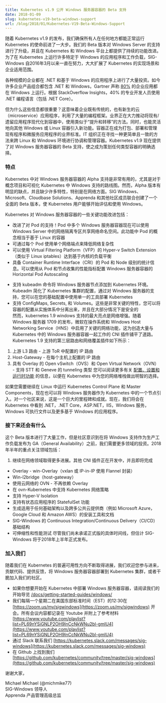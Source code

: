 ```yaml
---
title: Kubernetes v1.9 公开 Windows 服务器容器的 Beta 支持
date: 2018-01-09
slug: kubernetes-v19-beta-windows-support
url: /blog/2018/01/Kubernetes-V19-Beta-Windows-Support
---
```

<!--
---
title: Kubernetes v1.9 releases beta support for Windows Server Containers
date: 2018-01-09
slug: kubernetes-v19-beta-windows-support
url: /blog/2018/01/Kubernetes-V19-Beta-Windows-Support
---
--->

<!--
With the release of Kubernetes v1.9, our mission of ensuring Kubernetes works well everywhere and for everyone takes a great step forward. We’ve advanced support for Windows Server to beta along with continued feature and functional advancements on both the Kubernetes and Windows platforms. SIG-Windows has been working since March of 2016 to open the door for many Windows-specific applications and workloads to run on Kubernetes, significantly expanding the implementation scenarios and the enterprise reach of Kubernetes.  
--->
随着 Kubernetes v1.9 的发布，我们确保所有人在任何地方都能正常运行 Kubernetes 的使命前进了一大步。我们的 Beta 版本对 Windows Server 的支持进行了升级，并且在 Kubernetes 和 Windows 平台上都提供了持续的功能改进。为了在 Kubernetes 上运行许多特定于 Windows 的应用程序和工作负载，SIG-Windows 自2016年3月以来一直在努力，大大扩展了 Kubernetes 的实现场景和企业适用范围。

<!--
Enterprises of all sizes have made significant investments in .NET and Windows based applications. Many enterprise portfolios today contain .NET and Windows, with Gartner claiming that [80%](http://www.gartner.com/document/3446217) of enterprise apps run on Windows. According to StackOverflow Insights, 40% of professional developers use the .NET programming languages (including .NET Core).  
--->
各种规模的企业都在 .NET 和基于 Windows 的应用程序上进行了大量投资。如今许多企业产品组合都包含 .NET 和 Windows，Gartner 声称 [80%](http://www.gartner.com/document/3446217) 的企业应用都在 Windows 上运行。根据 StackOverflow Insights，40% 的专业开发人员使用 .NET 编程语言（包括 .NET Core）。

<!--
But why is all this information important? It means that enterprises have both legacy and new born-in-the-cloud (microservice) applications that utilize a wide array of programming frameworks. There is a big push in the industry to modernize existing/legacy applications to containers, using an approach similar to “lift and shift”. Modernizing existing applications into containers also provides added flexibility for new functionality to be introduced in additional Windows or Linux containers. Containers are becoming the de facto standard for packaging, deploying, and managing both existing and microservice applications. IT organizations are looking for an easier and homogenous way to orchestrate and manage containers across their Linux and Windows environments. Kubernetes v1.9 now offers beta support for Windows Server containers, making it the clear choice for orchestrating containers of any kind.  
--->
但为什么这些信息都很重要？这意味着企业既有传统的，也有新生的云（microservice）应用程序，利用了大量的编程框架。业界正在大力推动将现有/遗留应用程序现代化到容器中，使用类似于“提升和转移”的方法。同时，也能灵活地向其他 Windows 或 Linux 容器引入新功能。容器正在成为打包、部署和管理现有程序和微服务应用程序的业界标准。IT 组织正在寻找一种更简单且一致的方法来跨 Linux 和 Windows 环境进行协调和管理容器。Kubernetes v1.9 现在提供了对 Windows 服务器容器的 Beta 支持，使之成为策划任何类型容器的明确选择。



<!--
### Features
Alpha support for Windows Server containers in Kubernetes was great for proof-of-concept projects and visualizing the road map for support of Windows in Kubernetes. The alpha release had significant drawbacks, however, and lacked many features, especially in networking. SIG-Windows, Microsoft, Cloudbase Solutions, Apprenda, and other community members banded together to create a comprehensive beta release, enabling Kubernetes users to start evaluating and using Windows.  
--->
### 特点
Kubernetes 中对 Windows 服务器容器的 Alpha 支持是非常有用的，尤其是对于概念项目和可视化 Kubernetes 中 Windows 支持的路线图。然而，Alpha 版本有明显的缺点，并且缺少许多特性，特别是在网络方面。SIG Windows、Microsoft、Cloudbase Solutions、Apprenda 和其他社区成员联合创建了一个全面的 Beta 版本，使 Kubernetes 用户能够开始评估和使用 Windows。

<!--
Some key feature improvements for Windows Server containers on Kubernetes include:  

- Improved support for pods! Multiple Windows Server containers in a pod can now share the network namespace using network compartments in Windows Server. This feature brings the concept of a pod to parity with Linux-based containers
- Reduced network complexity by using a single network endpoint per pod
- Kernel-Based load-balancing using the Virtual Filtering Platform (VFP) Hyper-v Switch Extension (analogous to Linux iptables)
- Container Runtime Interface (CRI) pod and node level statistics. Windows Server containers can now be profiled for Horizontal Pod Autoscaling using performance metrics gathered from the pod and the node
--->
Kubernetes 对 Windows 服务器容器的一些关键功能改进包括：

- 改进了对 Pod 的支持！Pod 中多个 Windows 服务器容器现在可以使用 Windows Server 中的网络隔离专区共享网络命名空间。此功能中 Pod 的概念相当于基于 Linux 的容器
- 可通过每个 Pod 使用单个网络端点来降低网络复杂性
- 可以使用 Virtual Filtering Platform（VFP）的 Hyper-v Switch Extension（类似于 Linux iptables）达到基于内核的负载平衡
- 具备 Container Runtime Interface（CRI）的 Pod 和 Node 级别的统计信息。可以使用从 Pod 和节点收集的性能指标配置 Windows 服务器容器的 Horizontal Pod Autoscaling
<!--
- Support for kubeadm commands to add Windows Server nodes to a Kubernetes environment. Kubeadm simplifies the provisioning of a Kubernetes cluster, and with the support for Windows Server, you can use a single tool to deploy Kubernetes in your infrastructure
- Support for ConfigMaps, Secrets, and Volumes. These are key features that allow you to separate, and in some cases secure, the configuration of the containers from the implementation
The crown jewels of Kubernetes 1.9 Windows support, however, are the networking enhancements. With the release of Windows Server 1709, Microsoft has enabled key networking capabilities in the operating system and the Windows Host Networking Service (HNS) that paved the way to produce a number of CNI plugins that work with Windows Server containers in Kubernetes. The Layer-3 routed and network overlay plugins that are supported with Kubernetes 1.9 are listed below:  
--->
- 支持 kubeadm 命令将 Windows 服务器节点添加到 Kubernetes 环境。Kubeadm 简化了 Kubernetes 集群的配置，通过对 Windows 服务器的支持，您可以在您的基础配置中使用单一的工具部署 Kubernetes              
- 支持 ConfigMaps, Secrets, 和 Volumes。这些是非常关键的特性，您可以将容器的配置从实施体系中分离出来，并且在大部分情况下是安全的              
然而，kubernetes 1.9 windows 支持的最大亮点是网络增强。随着 Windows 服务器 1709 的发布，微软在操作系统和 Windows Host Networking Service（HNS）中启用了关键的网络功能，这为创造大量与 Kubernetes 中的 Windows 服务器容器一起工作的 CNI 插件铺平了道路。Kubernetes 1.9 支持的第三层路由和网络覆盖插件如下所示：

<!--
1. Upstream L3 Routing - IP routes configured in upstream ToR
2. Host-Gateway - IP routes configured on each host
3. Open vSwitch (OVS) & Open Virtual Network (OVN) with Overlay - Supports STT and Geneve tunneling types
You can read more about each of their [configuration, setup, and runtime capabilities](/docs/getting-started-guides/windows/) to make an informed selection for your networking stack in Kubernetes.  
--->
1. 上游 L3 路由 - 上游 ToR 中配置的 IP 路由
2. Host-Gateway - 在每个主机上配置的 IP 路由
3. 具有 Overlay 的 Open vSwitch（OVS）和 Open Virtual Network（OVN） - 支持 STT 和 Geneve 的 tunneling 类型
您可以阅读更多有关 [配置、设置和运行时功能](/docs/getting-started-guides/windows/) 的信息，以便在 Kubernetes 中为您的网络堆栈做出明智的选择。

<!--
Even though you have to continue running the Kubernetes Control Plane and Master Components in Linux, you are now able to introduce Windows Server as a Node in Kubernetes. As a community, this is a huge milestone and achievement. We will now start seeing .NET, .NET Core, ASP.NET, IIS, Windows Services, Windows executables and many more windows-based applications in Kubernetes.  
--->
如果您需要继续在 Linux 中运行 Kubernetes Control Plane 和 Master Components，现在也可以将 Windows 服务器作为 Kubernetes 中的一个节点引入。对一个社区来说，这是一个巨大的里程碑和成就。现在，我们将会在 Kubernetes 中看到 .NET，.NET Core，ASP.NET，IIS，Windows 服务，Windows 可执行文件以及更多基于 Windows 的应用程序。

<!--
### What’s coming next
A lot of work went into this beta release, but the community realizes there are more areas of investment needed before we can release Windows support as GA (General Availability) for production workloads. Some keys areas of focus for the first two quarters of 2018 include:  
--->
### 接下来还会有什么
这个 Beta 版本进行了大量工作，但是社区意识到在将 Windows 支持作为生产工作负载发布为 GA（General Availability）之前，我们需要更多领域的投资。2018年半年的重点关注领域包括：

<!--
1. Continue to make progress in the area of networking. Additional CNI plugins are under development and nearing completion
- Overlay - win-overlay (vxlan or IP-in-IP encapsulation using Flannel)&nbsp;
- Win-l2bridge (host-gateway)&nbsp;
- OVN using cloud networking - without overlays
- Support for Kubernetes network policies in ovn-kubernetes
- Support for Hyper-V Isolation
- Support for StatefulSet functionality for stateful applications
- Produce installation artifacts and documentation that work on any infrastructure and across many public cloud providers like Microsoft Azure, Google Cloud, and Amazon AWS
- Continuous Integration/Continuous Delivery (CI/CD) infrastructure for SIG-Windows
- Scalability and Performance testing
Even though we have not committed to a timeline for GA, SIG-Windows estimates a GA release in the first half of 2018.
--->
1. 继续在网络领域取得更多进展。其他 CNI 插件正在开发中，并且即将完成              
- Overlay - win-Overlay（vxlan 或 IP-in-IP 使用 Flannel 封装）
- Win-l2bridge（host-gateway）
- 使用云网络的 OVN - 不再依赖 Overlay
- 在 ovn-Kubernetes 中支持 Kubernetes 网络策略
- 支持 Hyper-V Isolation
- 支持有状态应用程序的 StatefulSet 功能
- 生成适用于任何基础架构以及跨多公共云提供商（例如 Microsoft Azure，Google Cloud 和 Amazon AWS）的安装工具和文档
- SIG-Windows 的 Continuous Integration/Continuous Delivery（CI/CD）基础结构
- 可伸缩性和性能测试
尽管我们尚未承诺正式版的具体时间线，但估计 SIG-Windows 将于2018年上半年正式发布。



<!--
### Get Involved
As we continue to make progress towards General Availability of this feature in Kubernetes, we welcome you to get involved, contribute code, provide feedback, deploy Windows Server containers to your Kubernetes cluster, or simply join our community.  
--->
### 加入我们
随着我们在 Kubernetes 的普遍可用性方向不断取得进展，我们欢迎您参与进来，贡献代码、提供反馈，将 Windows 服务器容器部署到 Kubernetes 集群，或者干脆加入我们的社区。

<!--
- If you want to get started on deploying Windows Server containers in Kubernetes, read our getting started guide at [/docs/getting-started-guides/windows/](/docs/getting-started-guides/windows/)
- We meet every other Tuesday at 12:30 Eastern Standard Time (EST) at [https://zoom.us/my/sigwindows](https://zoom.us/my/sigwindows). All our meetings are recorded on youtube and referenced at [https://www.youtube.com/playlist?list=PL69nYSiGNLP2OH9InCcNkWNu2bl-gmIU4](https://www.youtube.com/playlist?list=PL69nYSiGNLP2OH9InCcNkWNu2bl-gmIU4)
- Chat with us on Slack at [https://kubernetes.slack.com/messages/sig-windows](https://kubernetes.slack.com/messages/sig-windows)
- Find us on GitHub at [https://github.com/kubernetes/community/tree/master/sig-windows](https://github.com/kubernetes/community/tree/master/sig-windows)
--->
- 如果你想要开始在 Kubernetes 中部署 Windows 服务器容器，请阅读我们的开始导览 [/docs/getting-started-guides/windows/](/docs/getting-started-guides/windows/)
- 我们每隔一个星期二在美国东部标准时间（EST）的12:30在 [https://zoom.us/my/sigwindows](https://zoom.us/my/sigwindows) 开会。所有会议内容都记录在 Youtube 并附上了参考材料 [https://www.youtube.com/playlist?list=PL69nYSiGNLP2OH9InCcNkWNu2bl-gmIU4](https://www.youtube.com/playlist?list=PL69nYSiGNLP2OH9InCcNkWNu2bl-gmIU4)
- 通过 Slack 联系我们 [https://kubernetes.slack.com/messages/sig-windows](https://kubernetes.slack.com/messages/sig-windows)
- 在 Github 上找到我们 [https://github.com/kubernetes/community/tree/master/sig-windows](https://github.com/kubernetes/community/tree/master/sig-windows)



<!--
Thank you,  

Michael Michael (@michmike77)  
SIG-Windows Lead  
Senior Director of Product Management, Apprenda
--->
谢谢大家，

Michael Michael (@michmike77)  
SIG-Windows 领导人  
Apprenda 产品管理高级总监
